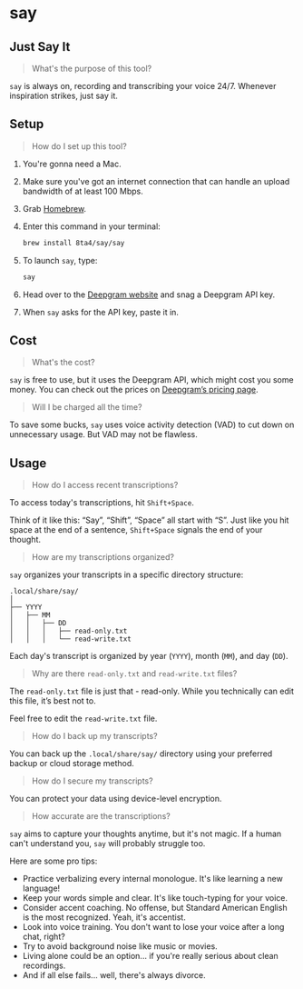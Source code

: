 # say

## Just Say It

> What's the purpose of this tool?

`say` is always on, recording and transcribing your voice 24/7. Whenever inspiration strikes, just say it.

## Setup

> How do I set up this tool?

1. You're gonna need a Mac.

2. Make sure you've got an internet connection that can handle an upload bandwidth of at least 100 Mbps.

3. Grab [Homebrew](https://brew.sh/#install).

1. Enter this command in your terminal:

   ```sh
   brew install 8ta4/say/say
   ```

1. To launch `say`, type:

   ```sh
   say
   ```

1. Head over to the [Deepgram website](https://deepgram.com/) and snag a Deepgram API key.

1. When `say` asks for the API key, paste it in.

## Cost

> What's the cost?

`say` is free to use, but it uses the Deepgram API, which might cost you some money. You can check out the prices on [Deepgram’s pricing page](https://deepgram.com/pricing).

> Will I be charged all the time?

To save some bucks, `say` uses voice activity detection (VAD) to cut down on unnecessary usage. But VAD may not be flawless.

## Usage

> How do I access recent transcriptions?

To access today's transcriptions, hit `Shift+Space`.

Think of it like this: “Say”, “Shift”, “Space” all start with “S”. Just like you hit space at the end of a sentence, `Shift+Space` signals the end of your thought.

> How are my transcriptions organized?

`say` organizes your transcripts in a specific directory structure:

```
.local/share/say/
│
├── YYYY
│   ├── MM
│   │   ├── DD
│   │   │   ├── read-only.txt
│   │   │   └── read-write.txt
```

Each day's transcript is organized by year (`YYYY`), month (`MM`), and day (`DD`).

> Why are there `read-only.txt` and `read-write.txt` files?

The `read-only.txt` file is just that - read-only. While you technically can edit this file, it’s best not to.

Feel free to edit the `read-write.txt` file.

> How do I back up my transcripts?

You can back up the `.local/share/say/` directory using your preferred backup or cloud storage method.

> How do I secure my transcripts?

You can protect your data using device-level encryption.

> How accurate are the transcriptions?

`say` aims to capture your thoughts anytime, but it's not magic. If a human can't understand you, `say` will probably struggle too.

Here are some pro tips:
- Practice verbalizing every internal monologue. It's like learning a new language!
- Keep your words simple and clear. It's like touch-typing for your voice.
- Consider accent coaching. No offense, but Standard American English is the most recognized. Yeah, it's accentist.
- Look into voice training. You don't want to lose your voice after a long chat, right?
- Try to avoid background noise like music or movies.
- Living alone could be an option... if you're really serious about clean recordings.
- And if all else fails... well, there's always divorce.
